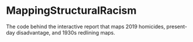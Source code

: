 # MappingStructuralRacism
The code behind the interactive report that maps 2019 homicides, present-day disadvantage, and 1930s redlining maps.
